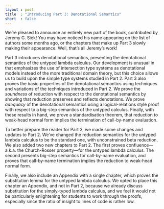 ```yaml
---
layout : post
title  : "Introducing Part 3: Denotational Semantics"
short  : false
---
```


We’re pleased to announce an entirely new part of the book, contributed by Jeremy G. Siek! You may have noticed his name appearing on the list of authors some months ago, or the chapters that make up Part 3 slowly making their appearance. Well, that’s all Jeremy’s work!

<!--more-->

Part 3 introduces denotational semantics, presenting the denotational semantics of the untyped lambda calculus. Our development is unusual in that emphasizes the use of intersection type systems as denotational models instead of the more traditional domain theory, but this choice allows us to build upon the simple type systems studied in Part 2.
Part 3 also proves the basic properties of the denotational semantics using techniques and variations of the techniques introduced in Part 2. We prove the *soundness* of reduction with respect to the denotational semantics by showing that reduction preserves and reflects denotations. We prove *adequacy* of the denotational semantics using a logical-relations style proof with respect to a big-step semantics of the untyped calculus. Finally, with these results in hand, we prove a standardisation theorem, that reduction to weak-head normal form implies the termination of call-by-name evaluation.

To better prepare the reader for Part 3, we made some changes and updates to Part 2. We’ve changed the reduction semantics for the untyped lambda calculus to be the standard one, with unconstrained beta reduction. We also added two new chapters to Part 2. The first proves confluence—a.k.a. the Church-Rosser property—for the untyped lambda calculus. The second presents big-step semantics for call-by-name evaluation, and proves that call-by-name termination implies the reduction to weak-head normal form.

Finally, we also include an Appendix with a single chapter, which proves the substitution lemma for the untyped lambda calculus. We opted to place this chapter an Appendix, and not in Part 2, because we already discuss substitution for the simply-typed lambda calculus, and we feel it would not be particularly enlightening for students to work through the proofs, especially since the ratio of insight to lines of code is rather low.
